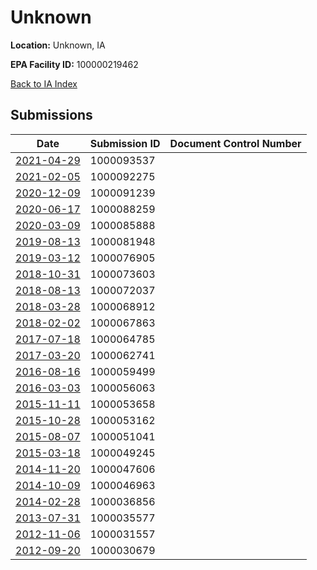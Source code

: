# Unknown

**Location:** Unknown, IA

**EPA Facility ID:** 100000219462

[Back to IA Index](../../index.md)

## Submissions

| Date | Submission ID | Document Control Number |
|------|--------------|-------------------------|
| [2021-04-29](submissions/1000093537.md) | 1000093537 |  |
| [2021-02-05](submissions/1000092275.md) | 1000092275 |  |
| [2020-12-09](submissions/1000091239.md) | 1000091239 |  |
| [2020-06-17](submissions/1000088259.md) | 1000088259 |  |
| [2020-03-09](submissions/1000085888.md) | 1000085888 |  |
| [2019-08-13](submissions/1000081948.md) | 1000081948 |  |
| [2019-03-12](submissions/1000076905.md) | 1000076905 |  |
| [2018-10-31](submissions/1000073603.md) | 1000073603 |  |
| [2018-08-13](submissions/1000072037.md) | 1000072037 |  |
| [2018-03-28](submissions/1000068912.md) | 1000068912 |  |
| [2018-02-02](submissions/1000067863.md) | 1000067863 |  |
| [2017-07-18](submissions/1000064785.md) | 1000064785 |  |
| [2017-03-20](submissions/1000062741.md) | 1000062741 |  |
| [2016-08-16](submissions/1000059499.md) | 1000059499 |  |
| [2016-03-03](submissions/1000056063.md) | 1000056063 |  |
| [2015-11-11](submissions/1000053658.md) | 1000053658 |  |
| [2015-10-28](submissions/1000053162.md) | 1000053162 |  |
| [2015-08-07](submissions/1000051041.md) | 1000051041 |  |
| [2015-03-18](submissions/1000049245.md) | 1000049245 |  |
| [2014-11-20](submissions/1000047606.md) | 1000047606 |  |
| [2014-10-09](submissions/1000046963.md) | 1000046963 |  |
| [2014-02-28](submissions/1000036856.md) | 1000036856 |  |
| [2013-07-31](submissions/1000035577.md) | 1000035577 |  |
| [2012-11-06](submissions/1000031557.md) | 1000031557 |  |
| [2012-09-20](submissions/1000030679.md) | 1000030679 |  |
